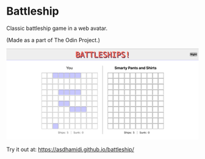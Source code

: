 # Battleship

Classic battleship game in a web avatar.

(Made as a part of The Odin Project.)

![Screenshot](./src/ss.png)

Try it out at: https://asdhamidi.github.io/battleship/
